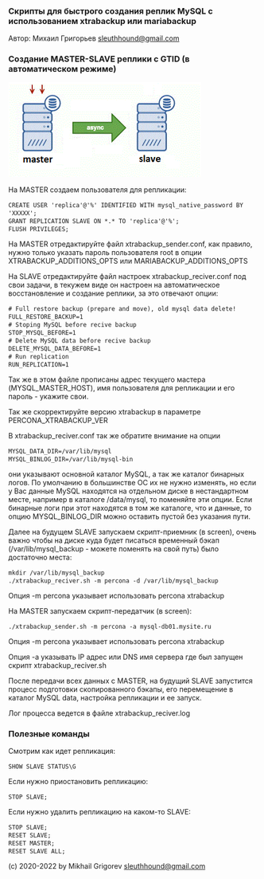 ### Скрипты для быстрого создания реплик MySQL с использованием xtrabackup или mariabackup

Автор: Михаил Григорьев <sleuthhound@gmail.com>

### Cоздание MASTER-SLAVE реплики c GTID (в автоматическом режиме)

![Master-Slave](master-slave-replication.gif)

На MASTER создаем пользователя для репликации:
```
CREATE USER 'replica'@'%' IDENTIFIED WITH mysql_native_password BY 'XXXXX';
GRANT REPLICATION SLAVE ON *.* TO 'replica'@'%';
FLUSH PRIVILEGES;
```

На MASTER отредактируйте файл xtrabackup_sender.conf, как правило, нужно только указать пароль пользователя root в опции XTRABACKUP_ADDITIONS_OPTS или MARIABACKUP_ADDITIONS_OPTS

На SLAVE отредактируйте файл настроек xtrabackup_reciver.conf под свои задачи, в текужем виде он настроен на автоматическое восстановление и создание реплики, за это отвечают опции:

```
# Full restore backup (prepare and move), old mysql data delete!
FULL_RESTORE_BACKUP=1
# Stoping MySQL before recive backup
STOP_MYSQL_BEFORE=1
# Delete MySQL data before recive backup
DELETE_MYSQL_DATA_BEFORE=1
# Run replication
RUN_REPLICATION=1
```

Так же в этом файле прописаны адрес текущего мастера (MYSQL_MASTER_HOST), имя пользователя для репликации и его пароль - укажите свои.

Так же скорректируйте версию xtrabackup в параметре PERCONA_XTRABACKUP_VER

В xtrabackup_reciver.conf так же обратите внимание на опции

```
MYSQL_DATA_DIR=/var/lib/mysql
MYSQL_BINLOG_DIR=/var/lib/mysql-bin
```

они указывают основной каталог MySQL, а так же каталог бинарных логов. По умолчанию в большинстве ОС их не нужно изменять, но если у Вас данные MySQL находятся на отдельном диске в нестандартном месте, например в каталоге /data/mysql, то поменяйте эти опции. Если бинарные логи при этот находятся в том же каталоге, что и данные, то опцию MYSQL_BINLOG_DIR можно оставить пустой без указания пути.

Далее на будущем SLAVE запускаем скрипт-приемник (в screen), очень важно чтобы на диске куда будет писаться временный бэкап (/var/lib/mysql_backup - можете поменять на свой путь) было достаточно места:
```
mkdir /var/lib/mysql_backup
./xtrabackup_reciver.sh -m percona -d /var/lib/mysql_backup
```

Опция -m percona указывает использовать percona xtrabackup

На MASTER запускаем скрипт-передатчик (в screen):
```
./xtrabackup_sender.sh -m percona -a mysql-db01.mysite.ru
```

Опция -m percona указывает использовать percona xtrabackup

Опция -a указывать IP адрес или DNS имя сервера где был запущен скрипт xtrabackup_reciver.sh

После передачи всех данных с MASTER, на будущий SLAVE запустится процесс подготовки скопированного бэкапы, его перемещение в каталог MySQL data, настройка репликации и ее запуск.

Лог процесса ведется в файле xtrabackup_reciver.log

### Полезные команды

Смотрим как идет репликация:
```
SHOW SLAVE STATUS\G
```

Если нужно приостановить репликацию:
```
STOP SLAVE;
```

Если нужно удалить репликацию на каком-то SLAVE:
```
STOP SLAVE;
RESET SLAVE;
RESET MASTER;
RESET SLAVE ALL;
```

(с) 2020-2022 by Mikhail Grigorev <sleuthhound@gmail.com>

